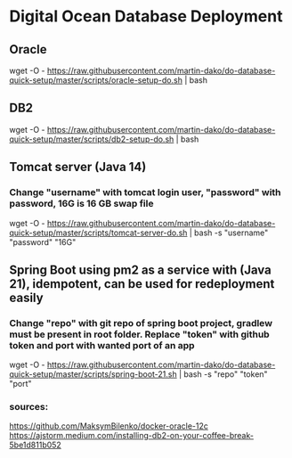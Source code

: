 # Digital Ocean Database Deployment


## Oracle
wget -O - https://raw.githubusercontent.com/martin-dako/do-database-quick-setup/master/scripts/oracle-setup-do.sh | bash



## DB2
wget -O - https://raw.githubusercontent.com/martin-dako/do-database-quick-setup/master/scripts/db2-setup-do.sh | bash

## Tomcat server (Java 14)
### Change "username" with tomcat login user, "password" with password, 16G is 16 GB swap file 
wget -O - https://raw.githubusercontent.com/martin-dako/do-database-quick-setup/master/scripts/tomcat-server-do.sh | bash -s "username" "password" "16G"

## Spring Boot using pm2 as a service with (Java 21), idempotent, can be used for redeployment easily

### Change "repo" with git repo of spring boot project, gradlew must be present in root folder. Replace "token" with github token and port with wanted port of an app
wget -O - https://raw.githubusercontent.com/martin-dako/do-database-quick-setup/master/scripts/spring-boot-21.sh | bash -s "repo" "token" "port"



### sources:
https://github.com/MaksymBilenko/docker-oracle-12c
https://ajstorm.medium.com/installing-db2-on-your-coffee-break-5be1d811b052
